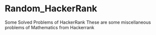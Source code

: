 # Random_HackerRank
Some Solved Problems of HackerRank
These are some miscellaneous problems of Mathematics from Hackerrank
